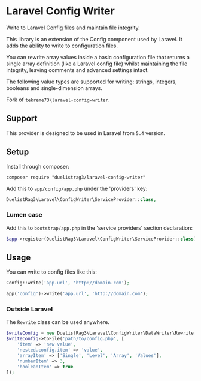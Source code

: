 # Laravel Config Writer

Write to Laravel Config files and maintain file integrity.

This library is an extension of the Config component used by Laravel. It adds the ability to write to configuration files.

You can rewrite array values inside a basic configuration file that returns a single array definition (like a Laravel config file) whilst maintaining the file integrity, leaving comments and advanced settings intact.

The following value types are supported for writing: strings, integers, booleans and single-dimension arrays.

Fork of `tekreme73\laravel-config-writer`.

## Support

This provider is designed to be used in Laravel from `5.4` version.

## Setup

Install through composer:
```
composer require "duelistrag3/laravel-config-writer"
```

Add this to `app/config/app.php` under the 'providers' key:

```php
DuelistRag3\Laravel\ConfigWriter\ServiceProvider::class,
```

### Lumen case

Add this to `bootstrap/app.php` in the 'service providers' section declaration:

```php
$app->register(DuelistRag3\Laravel\ConfigWriter\ServiceProvider::class);
```

## Usage

You can write to config files like this:

```php
Config::write('app.url', 'http://domain.com');

app('config')->write('app.url', 'http://domain.com');
```


### Outside Laravel

The `Rewrite` class can be used anywhere.

```php
$writeConfig = new DuelistRag3\Laravel\ConfigWriter\DataWriter\Rewrite;
$writeConfig->toFile('path/to/config.php', [
    'item' => 'new value',
    'nested.config.item' => 'value',
    'arrayItem' => ['Single', 'Level', 'Array', 'Values'],
    'numberItem' => 3,
    'booleanItem' => true
]);
```
